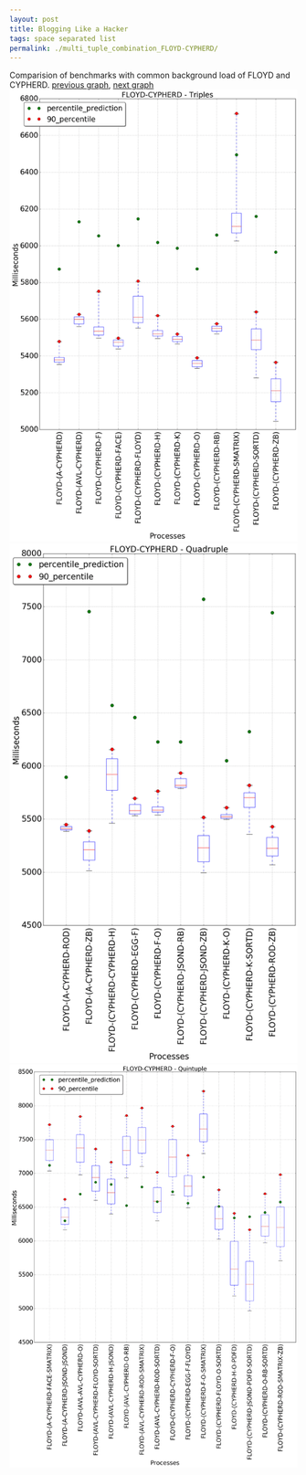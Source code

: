 ```yaml
---
layout: post
title: Blogging Like a Hacker
tags: space separated list
permalink: ./multi_tuple_combination_FLOYD-CYPHERD/
---
```


Comparision of benchmarks with common background load of FLOYD and CYPHERD.
[previous graph](./multi_tuple_combination_FLOYD-A/), [next graph](./multi_tuple_combination_FLOYD-EGG/)
<img src="./images/triple/FLOYD/FLOYD-CYPHERD_box.png" alt="graph figure"><img src="./images/quadruple/FLOYD/FLOYD-CYPHERD_box.png" alt="graph figure"><img src="./images/quintuple/FLOYD/FLOYD-CYPHERD_box.png" alt="graph figure">